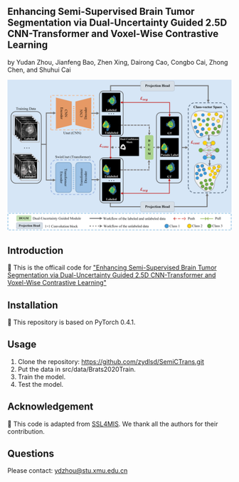 ﻿## Enhancing Semi-Supervised Brain Tumor Segmentation via Dual-Uncertainty Guided 2.5D CNN-Transformer and Voxel-Wise Contrastive Learning
by Yudan Zhou, Jianfeng Bao, Zhen Xing, Dairong Cao, Congbo Cai, Zhong Chen, and Shuhui Cai

<p align="center">
<img src="/SemiCTrans.png" width="700px"> 
</p>


## Introduction
:brain: This is the officail code for ["Enhancing Semi-Supervised Brain Tumor Segmentation via Dual-Uncertainty Guided 2.5D CNN-Transformer and Voxel-Wise Contrastive Learning"](https://ieeexplore.ieee.org/document/11004024)

## Installation

:brain: This repository is based on PyTorch 0.4.1.

## Usage

1. Clone the repository: https://github.com/zydlsd/SemiCTrans.git
2. Put the data in src/data/Brats2020Train.
3. Train the model.
4. Test the model.

## Acknowledgement
:wrench: This code is adapted from [SSL4MIS](https://github.com/HiLab-git/SSL4MIS.git). We thank all the authors for their contribution.

## Questions
Please contact: ydzhou@stu.xmu.edu.cn
